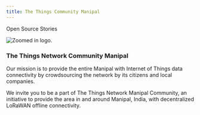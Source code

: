```yaml
---
title: The Things Community Manipal
---
```


<back-link to="/opensource">Open Source Stories</back-link>

<grid classname="background-bleed">
<column lg="16">

![Zoomed in logo.](/images/Image_1.png)

</column>
</grid>

<grid background="gray-10">
<column md="2" lg="4">

### The Things Network Community Manipal

</column>

<column md="5" lg="8">

<p size="lg">Our mission is to provide the entire Manipal with Internet of Things data connectivity by crowdsourcing the network by its citizens and local companies.</p>
<p size="lg">We invite you to be a part of The Things Network Manipal Community, an initiative to provide the area in and around Manipal, India, with decentralized LoRaWAN offline connectivity.</p>

<icon name="PlexArrowDown"></icon>

</column>
</grid>

<grid background="gray-10">
<column bleed={true} lg="12" offset_lg="4" fade="true">



</column>
<column bleed={true} md="5" lg="8" offset_lg="4" fade="true">



</column>
<column bleed={true} md="3" lg="4" fade="true">



</column>
<column bleed={true} md="4" lg="6" offset_lg="4" fade="true">



</column>
<column bleed={true} md="4" lg="6" fade="true">



</column>
<column bleed={true} md="5" lg="8" offset_lg="4" fade="true">



</column>
<column bleed={true} md="3" lg="4" fade="true">



</column>
<column bleed={true} md="3" lg="4" offset_lg="4" fade="true">



</column>
<column bleed={true} md="5" lg="8" fade="true">



</column>
<column bleed={true} md="5" lg="8" offset_lg="4" fade="true">



</column>
<column bleed={true} md="3" lg="4" fade="true">



</column>
<column bleed={true} md="5" lg="8" offset_lg="4" fade="true">



</column>
</grid>
